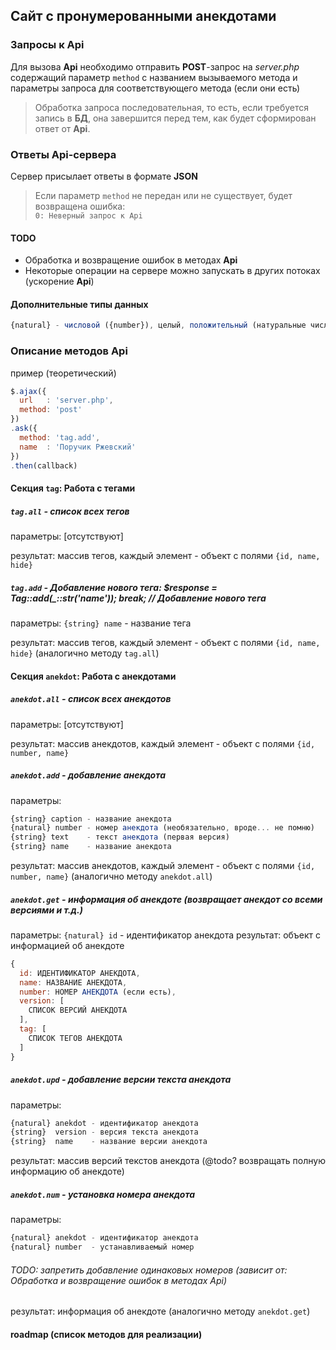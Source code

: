 ## Сайт с пронумерованными анекдотами

### Запросы к Api
Для вызова __Api__ необходимо отправить __POST__-запрос на _server.php_ содержащий параметр `method` с названием вызываемого метода и параметры запроса для соответствующего метода (если они есть)

> Обработка запроса последовательная, то есть, если требуется запись в __БД__, она завершится перед тем, как будет сформирован ответ от __Api__.

### Ответы Api-сервера
Сервер присылает ответы в формате __JSON__

> Если параметр `method` не передан или не существует, будет возвращена ошибка:  
`0: Неверный запрос к Api`

#### TODO
* Обработка и возвращение ошибок в методах __Api__
* Некоторые операции на сервере можно запускать в других потоках (ускорение __Api__)

#### Дополнительные типы данных
```javascript
{natural} - числовой ({number}), целый, положительный (натуральные числа)
```

### Описание методов Api
пример (теоретический)
```javascript
$.ajax({
  url   : 'server.php',
  method: 'post'
})
.ask({
  method: 'tag.add',
  name  : 'Поручик Ржевский'
})
.then(callback)
```

#### Секция `tag`: Работа с тегами

##### `tag.all` - список всех тегов
параметры: [отсутствуют]

результат: массив тегов, каждый элемент - объект с полями `{id, name, hide}`

##### `tag.add` - Добавление нового тега: $response = Tag::add(_::str('name'));   break; // Добавление нового тега
параметры: `{string} name` - название тега

результат: массив тегов, каждый элемент - объект с полями `{id, name, hide}` (аналогично методу `tag.all`)

#### Секция `anekdot`: Работа с анекдотами

##### `anekdot.all` - список всех анекдотов
параметры: [отсутствуют]

результат: массив анекдотов, каждый элемент - объект с полями `{id, number, name}`

##### `anekdot.add` - добавление анекдота
параметры:  
```javascript
{string} caption - название анекдота
{natural} number - номер анекдота (необязательно, вроде... не помню)
{string} text    - текст анекдота (первая версия)
{string} name    - название анекдота
```

результат: массив анекдотов, каждый элемент - объект с полями `{id, number, name}` (аналогично методу `anekdot.all`)

##### `anekdot.get` - информация об анекдоте (возвращает анекдот со всеми версиями и т.д.)
параметры: `{natural} id` - идентификатор анекдота
результат: объект с информацией об анекдоте
```javascript
{
  id: ИДЕНТИФИКАТОР АНЕКДОТА,
  name: НАЗВАНИЕ АНЕКДОТА,
  number: НОМЕР АНЕКДОТА (если есть),
  version: [
    СПИСОК ВЕРСИЙ АНЕКДОТА
  ],
  tag: [
    СПИСОК ТЕГОВ АНЕКДОТА
  ]
}
```

##### `anekdot.upd` - добавление версии текста анекдота
параметры:
```javascript
{natural} anekdot - идентификатор анекдота
{string}  version - версия текста анекдота
{string}  name    - название версии анекдота
```

результат: массив версий текстов анекдота (@todo? возвращать полную информацию об анекдоте)

##### `anekdot.num` - установка номера анекдота
параметры:
```javascript
{natural} anekdot - идентификатор анекдота
{natural} number  - устанавливаемый номер
```

###### TODO: запретить добавление одинаковых номеров (зависит от: Обработка и возвращение ошибок в методах Api)

результат: информация об анекдоте (аналогично методу `anekdot.get`)

#### roadmap (список методов для реализации)
